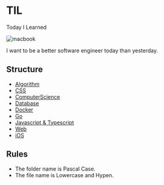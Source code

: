 # TIL
Today I Learned

![macbook](https://media.giphy.com/media/ihcJ8evKgsJtC/giphy.gif)

I want to be a better software engineer today than yesterday.

## Structure
- [Algorithm](https://github.com/lannex/TIL/tree/master/Algorithm)
- [CSS](https://github.com/lannex/TIL/tree/master/CSS)
- [ComputerScience](https://github.com/lannex/TIL/tree/master/ComputerScience)
- [Database](https://github.com/lannex/TIL/tree/master/Database)
- [Docker](https://github.com/lannex/TIL/tree/master/Docker)
- [Go](https://github.com/lannex/TIL/tree/master/Go)
- [Javascript & Typescript](https://github.com/lannex/TIL/tree/master/Javascript%20%26%20Typescript)
- [Web](https://github.com/lannex/TIL/tree/master/Web)
- [iOS](https://github.com/lannex/TIL/tree/master/iOS)

## Rules
- The folder name is Pascal Case.
- The file name is Lowercase and Hypen.
